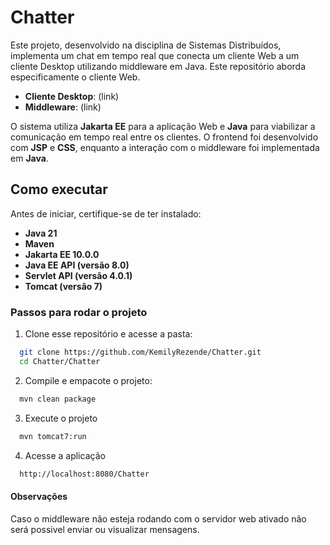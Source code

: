 # Chatter

Este projeto, desenvolvido na disciplina de Sistemas Distribuídos, implementa um chat em tempo real que conecta um cliente Web a um cliente Desktop utilizando middleware em Java. Este repositório aborda especificamente o cliente Web.
  - **Cliente Desktop**: (link)
  - **Middleware**: (link)

O sistema utiliza **Jakarta EE** para a aplicação Web e **Java** para viabilizar a comunicação em tempo real entre os clientes. O frontend foi desenvolvido com **JSP** e **CSS**, enquanto a interação com o middleware foi implementada em **Java**.

## Como executar

Antes de iniciar, certifique-se de ter instalado:
  - **Java 21**
  - **Maven**
  - **Jakarta EE 10.0.0**
  - **Java EE API (versão 8.0)**
  - **Servlet API (versão 4.0.1)**
  - **Tomcat (versão 7)**

### Passos para rodar o projeto

1. Clone esse repositório e acesse a pasta:
  ```bash
    git clone https://github.com/KemilyRezende/Chatter.git
    cd Chatter/Chatter
  ```
2. Compile e empacote o projeto:
  ```bash
    mvn clean package
  ```
3. Execute o projeto
  ```bash
    mvn tomcat7:run
  ```
4. Acesse a aplicação
  ```bash
    http://localhost:8080/Chatter
  ```

#### Observações

Caso o middleware não esteja rodando com o servidor web ativado não será possivel enviar ou visualizar mensagens.
